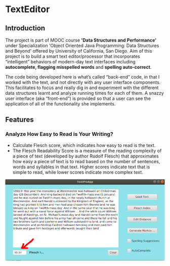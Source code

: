 # TextEditor

## Introduction
The project is part of MOOC course **'Data Structures and Performance'** under Specialization 'Object Oriented Java Programming: Data Structures and Beyond' offered by University of California, San Diego. 
Aim of this project is to build a smart text editor/processor that incorporates “intelligent” behaviors of modern-day text interfaces including **autocomplete, flagging misspelled words** and **spelling auto-correct**. 

The code being developed here is what’s called “back-end” code, in that I worked with the text, and not directly with any user interface components. This facilitates to focus and really dig in and experiment with the different data structures learnt and analyze running times for each of them. A snazzy user interface (aka “front-end”) is provided so that a user can see the application of all of the functionality she implements.

## Features

### Analyze How Easy to Read is Your Writing?
- Calculate Flesch score, which indicates how easy to read is the text. 
- The Flesch Readability Score is a measure of the reading complexity of a piece of text (developed by author Rudolf Flesch) that approximates how easy a piece of text is to read based on the number of sentences, words and syllables in that text. Higher scores indicate text that is simple to read, while lower scores indicate more complex text.

![alt text](https://github.com/jitendrabhamare/TextEditor/blob/master/img/moocTextEditor-Flesch-score.png)
